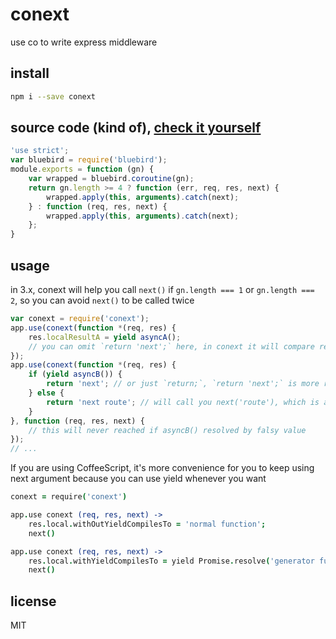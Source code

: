 # conext
use co to write express middleware

## install

```bash
npm i --save conext
```

## source code (kind of), [check it yourself](index.js)

```js
'use strict';
var bluebird = require('bluebird');
module.exports = function (gn) {
    var wrapped = bluebird.coroutine(gn);
    return gn.length >= 4 ? function (err, req, res, next) {
        wrapped.apply(this, arguments).catch(next);
    } : function (req, res, next) {
        wrapped.apply(this, arguments).catch(next);
    };
}
```

## usage

in 3.x, conext will help you call `next()` if `gn.length === 1` or `gn.length === 2`, so you can avoid `next()` to be called twice

```js
var conext = require('conext');
app.use(conext(function *(req, res) {
    res.localResultA = yield asyncA();
    // you can omit `return 'next';` here, in conext it will compare returned value to undefined or 'next' and then call next()
});
app.use(conext(function *(req, res) {
    if (yield asyncB()) {
        return 'next'; // or just `return;`, `return 'next';` is more readable
    } else {
        return 'next route'; // will call you next('route'), which is a express@^4 feature I never use;
    }
}, function (req, res, next) {
    // this will never reached if asyncB() resolved by falsy value
});
// ...
```

If you are using CoffeeScript, it's more convenience for you to keep using next argument because you can use yield whenever you want

```coffeescript
conext = require('conext')

app.use conext (req, res, next) ->
    res.local.withOutYieldCompilesTo = 'normal function';
    next()

app.use conext (req, res, next) ->
    res.local.withYieldCompilesTo = yield Promise.resolve('generator function');
    next()
```

## license
MIT

